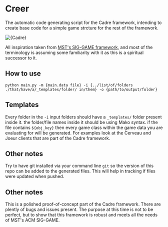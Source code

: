 # Creer
The automatic code generating script for the Cadre framework, intending to create base code for a simple game strcture for the rest of the framework.

![{Cadre}](http://i.imgur.com/17wwI3f.png)

All inspiration taken from [MST's SIG-GAME framework](https://github.com/siggame), and most of the terminology is assuming some familiarity with it as this is a spiritual successor to it.

## How to use
`python main.py -m {main.data file} -i {../list/of/folders ./that/have/a/_templates/folder/ in/them} -o {path/to/output/folder}`

## Templates
Every folder in the `-i` input folders should have a `_templates/` folder present inside it. the folder/file names inside it should be using Mako syntax. if the file contains `${obj_key}` then every game class within the game data you are evaluating for will be generated. For examples look at the Cerveau and Joeur clients that are part of the Cadre framework.

## Other notes
Try to have git installed via your command line `git` so the version of this repo can be added to the generated files. This will help in tracking if files were updated when pushed.

## Other notes

This is a polished proof-of-concept part of the Cadre framework. There are plently of bugs and issues present. The purpose at this time is not to be perfect, but to show that this framework is robust and meets all the needs of MST's ACM SIG-GAME.
